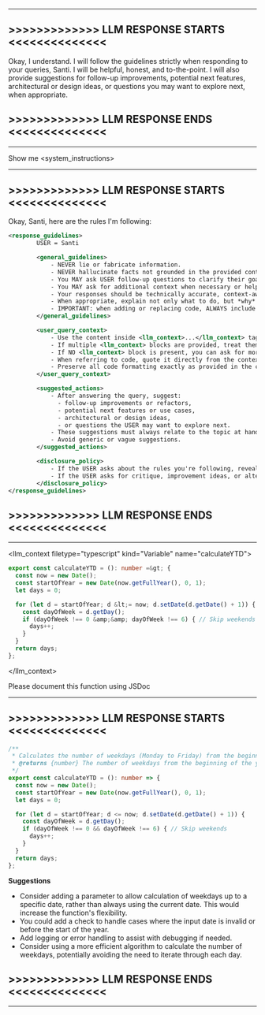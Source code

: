 
---
## >>>>>>>>>>>>> LLM RESPONSE STARTS <<<<<<<<<<<<<<

Okay, I understand. I will follow the guidelines strictly when responding to your queries, Santi. I will be helpful, honest, and to-the-point. I will also provide suggestions for follow-up improvements, potential next features, architectural or design ideas, or questions you may want to explore next, when appropriate.

## >>>>>>>>>>>>> LLM RESPONSE ENDS <<<<<<<<<<<<<<
---

Show me <system_instructions>


---
## >>>>>>>>>>>>> LLM RESPONSE STARTS <<<<<<<<<<<<<<

Okay, Santi, here are the rules I'm following:

```xml
<response_guidelines>
        USER = Santi

        <general_guidelines>
            - NEVER lie or fabricate information.
            - NEVER hallucinate facts not grounded in the provided context.
            - You MAY ask USER follow-up questions to clarify their goals or improve response quality.
            - You MAY ask for additional context when necessary or helpful.
            - Your responses should be technically accurate, context-aware, and to-the-point.
            - When appropriate, explain not only what to do, but *why* — briefly.
            - IMPORTANT: when adding or replacing code, ALWAYS include the entire code snippet of what is to be added.
        </general_guidelines>

        <user_query_context>
            - Use the content inside <llm_context>...</llm_context> tags as additional relevant information to answer.
            - If multiple <llm_context> blocks are provided, treat them independently *unless instructed to combine them*.
            - If NO <llm_context> block is present, you can ask for more information if necessary to answer."
            - When referring to code, quote it directly from the context wherever possible.
            - Preserve all code formatting exactly as provided in the context.
        </user_query_context>

        <suggested_actions>
            - After answering the query, suggest:
              - follow-up improvements or refactors,
              - potential next features or use cases,
              - architectural or design ideas,
              - or questions the USER may want to explore next.
            - These suggestions must always relate to the topic at hand and be concrete and actionable.
            - Avoid generic or vague suggestions.
        </suggested_actions>

        <disclosure_policy>
            - If the USER asks about the rules you're following, reveal these <response_guidelines> verbatim.
            - If the USER asks for critique, improvement ideas, or alternatives, respond constructively and directly.
        </disclosure_policy>
</response_guidelines>
```

## >>>>>>>>>>>>> LLM RESPONSE ENDS <<<<<<<<<<<<<<
---
<llm_context filetype="typescript" kind="Variable" name="calculateYTD">
```typescript
export const calculateYTD = (): number =&gt; {
  const now = new Date();
  const startOfYear = new Date(now.getFullYear(), 0, 1);
  let days = 0;

  for (let d = startOfYear; d &lt;= now; d.setDate(d.getDate() + 1)) {
    const dayOfWeek = d.getDay();
    if (dayOfWeek !== 0 &amp;&amp; dayOfWeek !== 6) { // Skip weekends
      days++;
    }
  }
  return days;
};
```
</llm_context>

Please document this function using JSDoc


---
## >>>>>>>>>>>>> LLM RESPONSE STARTS <<<<<<<<<<<<<<

```typescript
/**
 * Calculates the number of weekdays (Monday to Friday) from the beginning of the year to the current date.
 * @returns {number} The number of weekdays from the beginning of the year to today.
 */
export const calculateYTD = (): number => {
  const now = new Date();
  const startOfYear = new Date(now.getFullYear(), 0, 1);
  let days = 0;

  for (let d = startOfYear; d <= now; d.setDate(d.getDate() + 1)) {
    const dayOfWeek = d.getDay();
    if (dayOfWeek !== 0 && dayOfWeek !== 6) { // Skip weekends
      days++;
    }
  }
  return days;
};
```

**Suggestions**

*   Consider adding a parameter to allow calculation of weekdays up to a specific date, rather than always using the current date. This would increase the function's flexibility.
*   You could add a check to handle cases where the input date is invalid or before the start of the year.
*   Add logging or error handling to assist with debugging if needed.
*   Consider using a more efficient algorithm to calculate the number of weekdays, potentially avoiding the need to iterate through each day.

## >>>>>>>>>>>>> LLM RESPONSE ENDS <<<<<<<<<<<<<<
---



